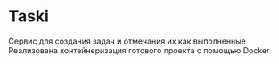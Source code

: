 # Taski

Сервис для создания задач и отмечания их как выполненные
Реализована контейнеризация готового проекта с помощью Docker 
